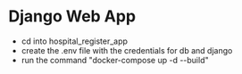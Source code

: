# Django Web App

- cd into hospital_register_app
- create the .env file with the credentials for db and django
- run the command "docker-compose up -d --build"
